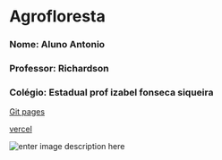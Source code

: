 # **Agrofloresta**
### Nome: Aluno Antonio
### Professor: Richardson
### Colégio: Estadual prof izabel fonseca siqueira 

[Git pages](https://antoninho01.github.io/Agrinho-2024/)

[vercel](https://agrofloresta-agrinho-2024-three.vercel.app)


![enter image description here](https://www.sistemafaep.org.br/wp-content/uploads/2021/07/agrinho_500x1280-2.jpg)
